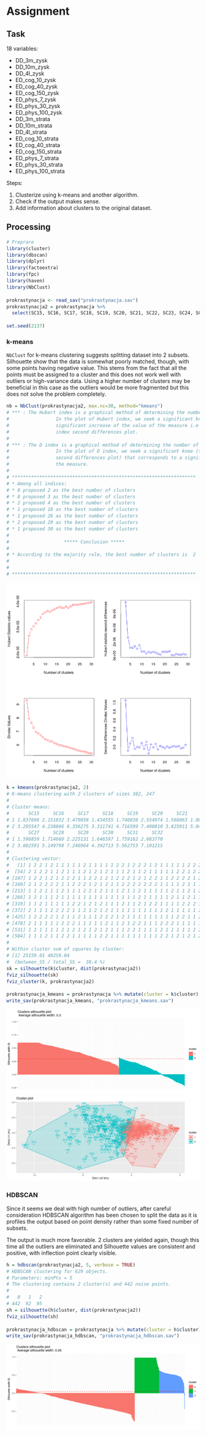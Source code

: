 # Assignment

## Task

18 variables:

-   DD_3m_zysk
-   DD_10m_zysk
-   DD_4l_zysk
-   ED_cog_10_zysk
-   ED_cog_40_zysk
-   ED_cog_150_zysk
-   ED_phys_7\_zysk
-   ED_phys_30_zysk
-   ED_phys_100_zysk
-   DD_3m_strata
-   DD_10m_strata
-   DD_4l_strata
-   ED_cog_10_strata
-   ED_cog_40_strata
-   ED_cog_150_strata
-   ED_phys_7\_strata
-   ED_phys_30_strata
-   ED_phys_100_strata

Steps:

1.  Clusterize using k-means and another algorithm.
2.  Check if the output makes sense.
3.  Add information about clusters to the original dataset.

## Processing

``` r
# Preprare
library(cluster)
library(dbscan)
library(dplyr)
library(factoextra)
library(fpc)
library(haven)
library(NbClust)

prokrastynacja <- read_sav("prokrastynacja.sav")
prokrastynacja2 = prokrastynacja %>%
  select(SC15, SC16, SC17, SC18, SC19, SC20, SC21, SC22, SC23, SC24, SC25, SC26, SC27, SC28, SC29, SC30, SC31, SC32)

set.seed(2137)
```

### k-means

`NbClust` for k-means clustering suggests splitting dataset into 2 subsets.
Silhouette show that the data is somewhat poorly matched, though, with some
points having negative value. This stems from the fact that all the points must
be assigned to a cluster and this does not work well with outliers or
high-variance data. Using a higher number of clusters may be beneficial in this
case as the outliers would be more fragmented but this does not solve the
problem completely.

``` r
nb = NbClust(prokrastynacja2, max.nc=30, method="kmeans")
# *** : The Hubert index is a graphical method of determining the number of clusters.
#                 In the plot of Hubert index, we seek a significant knee that corresponds to a 
#                 significant increase of the value of the measure i.e the significant peak in Hubert
#                 index second differences plot. 
#  
# *** : The D index is a graphical method of determining the number of clusters. 
#                 In the plot of D index, we seek a significant knee (the significant peak in Dindex
#                 second differences plot) that corresponds to a significant increase of the value of
#                 the measure. 
#  
# ******************************************************************* 
# * Among all indices:                                                
# * 8 proposed 2 as the best number of clusters 
# * 8 proposed 3 as the best number of clusters 
# * 2 proposed 4 as the best number of clusters 
# * 1 proposed 18 as the best number of clusters 
# * 1 proposed 26 as the best number of clusters 
# * 2 proposed 29 as the best number of clusters 
# * 1 proposed 30 as the best number of clusters 
# 
#                    ***** Conclusion *****                            
#  
# * According to the majority rule, the best number of clusters is  2 
#  
#  
# *******************************************************************
```

![nbclust-1](./nbclust-1.png) ![nbclust-2](./nbclust-2.png)

``` r
k = kmeans(prokrastynacja2, 2)
# K-means clustering with 2 clusters of sizes 382, 247
# 
# Cluster means:
#       SC15     SC16     SC17     SC18     SC19     SC20     SC21     SC22     SC23     SC24     SC25     SC26
# 1 1.837696 2.151832 3.479058 1.434555 1.740838 2.554974 1.568063 1.803665 2.314136 1.230366 1.353403 1.732984
# 2 3.295547 4.238866 6.356275 3.311741 4.716599 7.400810 3.825911 5.040486 6.890688 2.850202 3.400810 4.429150
#       SC27     SC28     SC29     SC30     SC31     SC32
# 1 1.596859 1.714660 2.225131 1.646597 1.759162 2.083770
# 2 3.882591 5.149798 7.246964 4.392713 5.562753 7.101215
# 
# Clustering vector:
#   [1] 1 2 2 1 2 1 1 1 1 1 2 1 1 1 1 1 2 2 1 2 2 2 1 2 1 1 1 1 1 2 2 2 1 2 1 2 1 1 1 2 1 1 2 1 2 2 2 2 2 1 2 1 1
#  [54] 2 1 2 2 1 1 2 1 1 1 2 1 2 1 2 1 1 1 2 1 1 2 1 1 1 1 1 2 2 1 2 2 2 1 1 1 1 2 2 1 2 1 1 1 1 1 1 1 2 1 1 1 1
# [107] 1 2 2 1 2 1 2 2 2 1 1 2 2 1 2 1 2 2 2 1 2 1 2 2 1 1 2 2 2 2 1 2 1 1 2 1 2 2 2 1 1 1 2 1 1 1 2 1 1 2 2 1 2
# [160] 2 1 2 2 2 2 1 1 2 2 2 1 2 1 2 1 1 2 2 2 2 2 2 2 1 1 1 1 2 1 1 1 2 1 1 1 1 1 1 2 2 1 2 1 1 2 1 2 1 1 2 1 2
# [213] 1 1 2 1 1 1 2 1 1 1 2 2 1 2 1 1 1 2 1 1 2 1 1 1 1 1 2 1 1 2 1 2 2 1 1 2 2 1 1 1 2 1 2 1 1 1 2 1 2 2 1 2 2
# [266] 1 2 1 1 1 2 1 1 1 1 1 1 1 1 1 1 1 1 1 1 2 1 1 1 1 1 2 1 1 2 1 1 2 2 2 1 1 1 2 2 2 1 1 1 1 2 1 2 1 1 2 2 1
# [319] 1 1 2 1 1 1 1 1 2 2 1 2 1 2 1 1 1 2 1 1 2 1 2 2 1 1 1 1 2 2 2 1 2 1 2 2 2 2 1 1 1 1 1 1 1 1 1 2 1 1 1 1 1
# [372] 2 1 1 1 2 2 2 2 1 1 2 1 2 1 2 1 1 1 1 1 1 1 1 1 1 2 1 1 1 1 1 2 2 2 1 2 2 1 1 1 2 1 2 2 2 1 1 1 2 2 2 1 2
# [425] 1 2 2 2 2 1 2 1 1 2 1 1 1 2 2 2 1 2 1 1 1 1 1 1 1 1 1 2 2 1 1 2 1 2 1 2 2 1 2 1 2 2 1 2 2 1 1 1 2 1 2 1 1
# [478] 2 1 1 1 1 1 2 2 2 1 1 1 1 1 2 1 1 2 1 2 2 1 1 1 2 2 2 1 1 1 1 1 1 2 2 1 1 1 2 1 1 1 1 1 1 1 1 2 2 1 2 1 2
# [531] 1 2 1 1 1 1 2 1 2 1 2 1 2 1 2 1 1 1 2 2 1 1 1 1 2 1 1 1 1 1 2 2 1 1 1 1 2 1 2 1 1 1 1 2 1 1 2 1 2 2 2 1 1
# [584] 1 1 1 2 1 1 2 2 1 1 1 1 1 2 2 1 1 1 1 1 1 1 1 1 2 2 1 2 1 2 1 2 1 2 1 2 2 2 2 1 2 1 1 2 1 1
# 
# Within cluster sum of squares by cluster:
# [1] 25159.01 40259.04
#  (between_SS / total_SS =  30.4 %)
sk = silhouette(k$cluster, dist(prokrastynacja2))
fviz_silhouette(sk)
fviz_cluster(k, prokrastynacja2)

prokrastynacja_kmeans = prokrastynacja %>% mutate(cluster = k$cluster)
write_sav(prokrastynacja_kmeans, "prokrastynacja_kmeans.sav")
```

![silhouette-kmeans](./silhouette-kmeans.png)
![cluster-kmeans](./cluster-kmeans.png)

### HDBSCAN

Since it seems we deal with high number of outliers, after careful consideration
HDBSCAN algorithm has been chosen to split the data as it is profiles the output
based on point density rather than some fixed number of subsets.

The output is much more favorable. 2 clusters are yielded again, though this
time all the outliers are eliminated and Silhouette values are consistent and
positive, with inflection point clearly visible.

``` r
h = hdbscan(prokrastynacja2, 5, verbose = TRUE)
# HDBSCAN clustering for 629 objects.
# Parameters: minPts = 5
# The clustering contains 2 cluster(s) and 442 noise points.
#
#   0   1   2 
# 442  92  95
sh = silhouette(h$cluster, dist(prokrastynacja2))
fviz_silhouette(sh)

prokrastynacja_hdbscan = prokrastynacja %>% mutate(cluster = h$cluster)
write_sav(prokrastynacja_hdbscan, "prokrastynacja_hdbscan.sav")
```

![silhouette-hdbscan](./silhouette-hdbscan.png)
